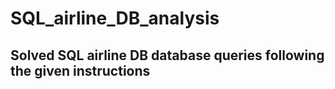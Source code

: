 # SQL_airline_DB_analysis
## Solved SQL airline DB database queries following the given instructions
